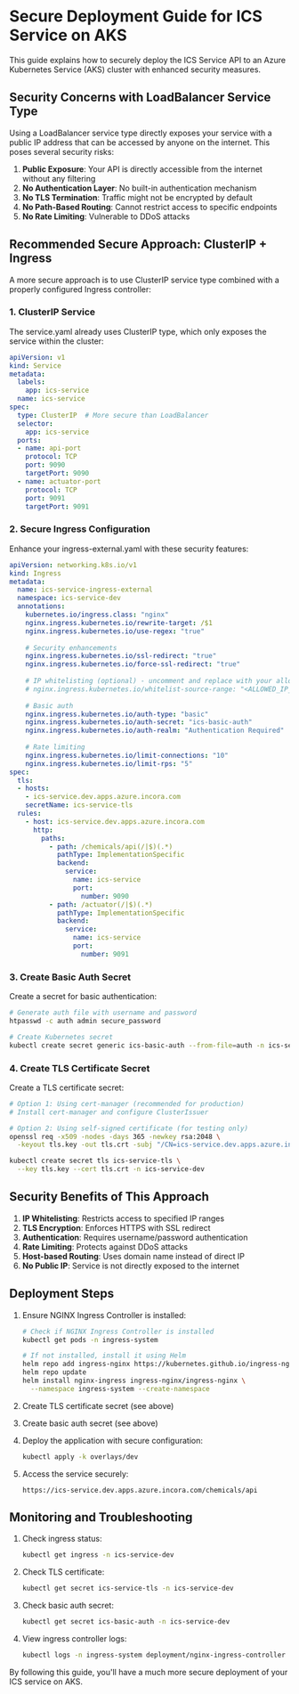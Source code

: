 # Secure Deployment Guide for ICS Service on AKS

This guide explains how to securely deploy the ICS Service API to an Azure Kubernetes Service (AKS) cluster with enhanced security measures.

## Security Concerns with LoadBalancer Service Type

Using a LoadBalancer service type directly exposes your service with a public IP address that can be accessed by anyone on the internet. This poses several security risks:

1. **Public Exposure**: Your API is directly accessible from the internet without any filtering
2. **No Authentication Layer**: No built-in authentication mechanism
3. **No TLS Termination**: Traffic might not be encrypted by default
4. **No Path-Based Routing**: Cannot restrict access to specific endpoints
5. **No Rate Limiting**: Vulnerable to DDoS attacks

## Recommended Secure Approach: ClusterIP + Ingress

A more secure approach is to use ClusterIP service type combined with a properly configured Ingress controller:

### 1. ClusterIP Service

The service.yaml already uses ClusterIP type, which only exposes the service within the cluster:

```yaml
apiVersion: v1
kind: Service
metadata:
  labels:
    app: ics-service
  name: ics-service
spec:
  type: ClusterIP  # More secure than LoadBalancer
  selector:
    app: ics-service
  ports:
  - name: api-port
    protocol: TCP
    port: 9090
    targetPort: 9090
  - name: actuator-port
    protocol: TCP
    port: 9091
    targetPort: 9091
```

### 2. Secure Ingress Configuration

Enhance your ingress-external.yaml with these security features:

```yaml
apiVersion: networking.k8s.io/v1
kind: Ingress
metadata:
  name: ics-service-ingress-external
  namespace: ics-service-dev
  annotations:
    kubernetes.io/ingress.class: "nginx"
    nginx.ingress.kubernetes.io/rewrite-target: /$1
    nginx.ingress.kubernetes.io/use-regex: "true"
    
    # Security enhancements
    nginx.ingress.kubernetes.io/ssl-redirect: "true"
    nginx.ingress.kubernetes.io/force-ssl-redirect: "true"
    
    # IP whitelisting (optional) - uncomment and replace with your allowed IPs if needed
    # nginx.ingress.kubernetes.io/whitelist-source-range: "<ALLOWED_IP_RANGES>"
    
    # Basic auth
    nginx.ingress.kubernetes.io/auth-type: "basic"
    nginx.ingress.kubernetes.io/auth-secret: "ics-basic-auth"
    nginx.ingress.kubernetes.io/auth-realm: "Authentication Required"
    
    # Rate limiting
    nginx.ingress.kubernetes.io/limit-connections: "10"
    nginx.ingress.kubernetes.io/limit-rps: "5"
spec:
  tls:
  - hosts:
    - ics-service.dev.apps.azure.incora.com
    secretName: ics-service-tls
  rules:
    - host: ics-service.dev.apps.azure.incora.com
      http:
        paths:
          - path: /chemicals/api(/|$)(.*)
            pathType: ImplementationSpecific
            backend:
              service:
                name: ics-service
                port:
                  number: 9090
          - path: /actuator(/|$)(.*)
            pathType: ImplementationSpecific
            backend:
              service:
                name: ics-service
                port:
                  number: 9091
```

### 3. Create Basic Auth Secret

Create a secret for basic authentication:

```bash
# Generate auth file with username and password
htpasswd -c auth admin secure_password

# Create Kubernetes secret
kubectl create secret generic ics-basic-auth --from-file=auth -n ics-service-dev
```

### 4. Create TLS Certificate Secret

Create a TLS certificate secret:

```bash
# Option 1: Using cert-manager (recommended for production)
# Install cert-manager and configure ClusterIssuer

# Option 2: Using self-signed certificate (for testing only)
openssl req -x509 -nodes -days 365 -newkey rsa:2048 \
  -keyout tls.key -out tls.crt -subj "/CN=ics-service.dev.apps.azure.incora.com"

kubectl create secret tls ics-service-tls \
  --key tls.key --cert tls.crt -n ics-service-dev
```

## Security Benefits of This Approach

1. **IP Whitelisting**: Restricts access to specified IP ranges
2. **TLS Encryption**: Enforces HTTPS with SSL redirect
3. **Authentication**: Requires username/password authentication
4. **Rate Limiting**: Protects against DDoS attacks
5. **Host-based Routing**: Uses domain name instead of direct IP
6. **No Public IP**: Service is not directly exposed to the internet

## Deployment Steps

1. Ensure NGINX Ingress Controller is installed:
   ```bash
   # Check if NGINX Ingress Controller is installed
   kubectl get pods -n ingress-system
   
   # If not installed, install it using Helm
   helm repo add ingress-nginx https://kubernetes.github.io/ingress-nginx
   helm repo update
   helm install nginx-ingress ingress-nginx/ingress-nginx \
     --namespace ingress-system --create-namespace
   ```

2. Create TLS certificate secret (see above)

3. Create basic auth secret (see above)

4. Deploy the application with secure configuration:
   ```bash
   kubectl apply -k overlays/dev
   ```

5. Access the service securely:
   ```
   https://ics-service.dev.apps.azure.incora.com/chemicals/api
   ```

## Monitoring and Troubleshooting

1. Check ingress status:
   ```bash
   kubectl get ingress -n ics-service-dev
   ```

2. Check TLS certificate:
   ```bash
   kubectl get secret ics-service-tls -n ics-service-dev
   ```

3. Check basic auth secret:
   ```bash
   kubectl get secret ics-basic-auth -n ics-service-dev
   ```

4. View ingress controller logs:
   ```bash
   kubectl logs -n ingress-system deployment/nginx-ingress-controller
   ```

By following this guide, you'll have a much more secure deployment of your ICS service on AKS.
